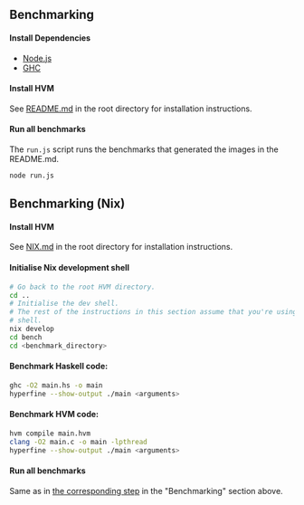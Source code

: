 Benchmarking
------------

#### Install Dependencies
* [Node.js](https://nodejs.org/en/download/)
* [GHC](https://www.haskell.org/ghc/download.html)

#### Install HVM

See [README.md](../README.md#1-install-it) in the root directory for
installation instructions.

#### Run all benchmarks

The `run.js` script runs the benchmarks that generated the images in the
README.md.

```sh
node run.js
```

Benchmarking (Nix)
------------------

#### Install HVM

See [NIX.md](../NIX.md#1-build-and-install-hvm) in the root directory for
installation instructions.

#### Initialise Nix development shell

```sh
# Go back to the root HVM directory.
cd ..
# Initialise the dev shell.
# The rest of the instructions in this section assume that you're using the dev
# shell.
nix develop
cd bench
cd <benchmark_directory>
```

#### Benchmark Haskell code:

```sh
ghc -O2 main.hs -o main
hyperfine --show-output ./main <arguments>
```

#### Benchmark HVM code:

```sh
hvm compile main.hvm
clang -O2 main.c -o main -lpthread
hyperfine --show-output ./main <arguments>
```

#### Run all benchmarks

Same as in [the corresponding step](#run-all-benchmarks) in the "Benchmarking" section above.
